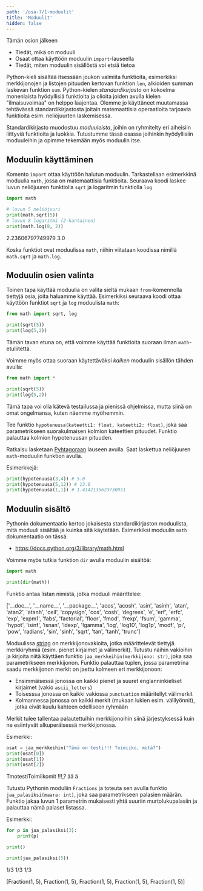 ```yaml
---
path: '/osa-7/1-moduulit'
title: 'Moduulit'
hidden: false
---
```


<text-box variant='learningObjectives' name='Oppimistavoitteet'>

Tämän osion jälkeen

- Tiedät, mikä on moduuli
- Osaat ottaa käyttöön moduulin `import`-lauseella
- Tiedät, miten moduulin sisällöstä voi etsiä tietoa

</text-box>

Python-kieli sisältää itsessään joukon valmiita funktioita, esimerkiksi merkkijonojen ja listojen pituuden kertovan funktion `len`, alkioiden summan laskevan funktion `sum`. Python-kielen _standardikirjasto_ on kokoelma monenlaista hyödyllisiä funktioita ja olioita joiden avulla kielen "ilmaisuvoimaa" on helppo laajentaa. Olemme jo käyttäneet muutamassa tehtävässä standardikirjastosta joitain matemaattisia operaatioita tarjoavia funktioita esim. neliöjuurten laskemisessa.

Standardikirjasto muodostuu _moduuleista_, joihin on ryhmitelty eri aiheisiin liittyviä funktioita ja luokkia. Tutustumme tässä osassa joihinkin hyödyllisiin moduuleihin ja opimme tekemään myös moduulin itse.

## Moduulin käyttäminen

Komento `import` ottaa käyttöön halutun moduulin. Tarkastellaan esimerkkinä moduulia `math`, jossa on matemaattisia funktioita. Seuraava koodi laskee luvun neliöjuuren funktiolla `sqrt` ja logaritmin funktiolla `log`

```python
import math

# luvun 5 neliöjuuri
print(math.sqrt(5))
# luvun 8 logaritmi (2-kantainen)
print(math.log(8, 2))
```

<sample-output>

2.23606797749979
3.0

</sample-output>

Koska funktiot ovat moduulissa `math`, niihin viitataan koodissa nimillä `math.sqrt` ja `math.log`.

## Moduulin osien valinta

Toinen tapa käyttää moduulia on valita sieltä mukaan `from`-komennolla tiettyjä osia, joita haluamme käyttää. Esimerkiksi seuraava koodi ottaa käyttöön funktiot `sqrt` ja `log` moduulista `math`:

```python
from math import sqrt, log

print(sqrt(5))
print(log(5,2))
```

Tämän tavan etuna on, että voimme käyttää funktioita suoraan ilman `math`-etuliitettä.

Voimme myös ottaa suoraan käytettäväksi _kaiken_ moduulin sisällön tähden avulla:

```python
from math import *

print(sqrt(5))
print(log(5,2))
```

Tämä tapa voi olla kätevä testailussa ja pienissä ohjelmissa, mutta siinä on omat ongelmansa, kuten näemme myöhemmin.

<programming-exercise name='Hypotenuusa' tmcname='osa07-01_hypotenuusa'>

Tee funktio `hypotenuusa(kateetti1: float, kateetti2: float)`, joka saa parametrikseen suorakulmaisen kolmion kateettien pituudet. Funktio palauttaa kolmion hypotenuusan pituuden. 

Ratkaisu lasketaan [Pyhtagoraan](https://fi.wikipedia.org/wiki/Pythagoraan_lause) lauseen avulla. Saat laskettua neliöjuuren `math`-moduulin funktion avulla.

Esimerkkejä:

```python
print(hypotenuusa(3,4)) # 5.0
print(hypotenuusa(5,12)) # 13.0
print(hypotenuusa(1,1)) # 1.4142135623730951
```

</programming-exercise>

## Moduulin sisältö

Pythonin dokumentaatio kertoo jokaisesta standardikirjaston moduulista, mitä moduuli sisältää ja kuinka sitä käytetään. Esimerkiksi moduulin `math` dokumentaatio on tässä:

* https://docs.python.org/3/library/math.html

Voimme myös tutkia funktion `dir` avulla moduulin sisältöä:

```python
import math

print(dir(math))
```

Funktio antaa listan nimistä, jotka moduuli määrittelee:

<sample-output>

['\_\_doc\_\_', '\_\_name\_\_', '\_\_package\_\_', 'acos', 'acosh', 'asin', 'asinh', 'atan', 'atan2', 'atanh', 'ceil', 'copysign', 'cos', 'cosh', 'degrees', 'e', 'erf', 'erfc', 'exp', 'expm1', 'fabs', 'factorial', 'floor', 'fmod', 'frexp', 'fsum', 'gamma', 'hypot', 'isinf', 'isnan', 'ldexp', 'lgamma', 'log', 'log10', 'log1p', 'modf', 'pi', 'pow', 'radians', 'sin', 'sinh', 'sqrt', 'tan', 'tanh', 'trunc']

</sample-output>

<programming-exercise name='Erikoismerkit' tmcname='osa07-02_erikoismerkit'>

Moduulissa [string](https://docs.python.org/3/library/string.html) on merkkijonovakioita, jotka määrittelevät tiettyjä merkkiryhmiä (esim. pienet kirjaimet ja välimerkit). Tutustu näihin vakioihin ja kirjoita niitä käyttäen funktio `jaa_merkkeihin(merkkijono: str)`, joka saa parametrikseen merkkijonon. Funktio palauttaa tuplen, jossa parametrina saadu merkkijonon merkit on jaettu kolmeen eri merkkijonoon:

* Ensimmäisessä jonossa on kaikki pienet ja suuret englanninkieliset kirjaimet (vakio `ascii_letters`)
* Toisesssa jonossa on kaikki vakiossa `punctuation` määritellyt välimerkit
* Kolmannessa jonossa on kaikki merkit (mukaan lukien esim. välilyönnit), jotka eivät kuulu kahteen edelliseen ryhmään

Merkit tulee tallentaa palautettuihin merkkijonoihin siinä järjestyksessä kuin ne esiintyvät alkuperäisessä merkkijonossa.

Esimerkki:

```python
osat = jaa_merkkeihin("Tämä on testi!!! Toimiiko, mitä?")
print(osat[0])
print(osat[1])
print(osat[2])
```

<sample-output>

TmotestiToimiikomit
!!!,?
ää    ä

</sample-output>

</programming-exercise>

<programming-exercise name='Murtoluvuilla laskeminen' tmcname='osa07-03_murtoluvuilla_laskeminen'>

Tutustu Pythonin moduliin `Fractions` ja toteuta sen avulla funktio `jaa_palasiksi(maara: int)`, joka saa parametrikseen palasien määrän. Funktio jakaa luvun 1 parametrin mukaisesti yhtä suuriin murtolukupalasiin ja palauttaa nämä palaset listassa.

Esimerkki:

```python
for p in jaa_palasiksi(3):
    print(p)

print()

print(jaa_palasiksi(5))
```

<sample-output>

1/3
1/3
1/3

[Fraction(1, 5), Fraction(1, 5), Fraction(1, 5), Fraction(1, 5), Fraction(1, 5)]

</sample-output>

</programming-exercise>

<quiz id="5f04442f-98ea-5bc6-94b5-fc07f8eea6fa"></quiz>
